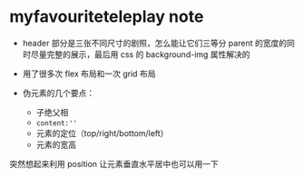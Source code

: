 # myfavouriteteleplay note

- header 部分是三张不同尺寸的剧照，怎么能让它们三等分 parent 的宽度的同时尽量完整的展示，最后用 css 的 background-img 属性解决的

- 用了很多次 flex 布局和一次 grid 布局

- 伪元素的几个要点：
  - 子绝父相
  - `content:''`
  - 元素的定位（top/right/bottom/left）
  - 元素的宽高

突然想起来利用 position 让元素垂直水平居中也可以用一下
